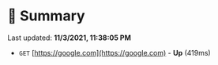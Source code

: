 # 📖 Summary
Last updated: **11/3/2021, 11:38:05 PM**

- `GET` [https://google.com](https://google.com) - **Up** (419ms)
